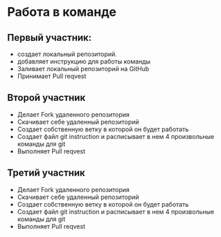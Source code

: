 # Работа в команде
## Первый участник:
 - создает локальный репозиторий.
 - добавляет инструкцию для работы команды
 - Заливает локальный репозиторий на GitHub
 - Принимает Pull reqvest 
 ## Второй участник
 - Делает Fork удаленного репозитория
 - Скачивает себе удаленный репозиторий
 - Создает собственную ветку в которой он будет работать
 - Создает файл git instruction и расписывает в нем 4 произвольные команды для git
 - Выполняет Pull reqvest 
 ## Третий участник
 - Делает Fork удаленного репозитория
 - Скачивает себе удаленный репозиторий
 - Создает собственную ветку в которой он будет работать
 - Создает файл git instruction и расписывает в нем 4 произвольные команды для git
 - Выполняет Pull reqvest